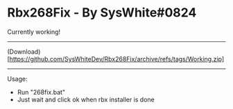 # Rbx268Fix - By SysWhite#0824
Currently working!

---

(Download)[https://github.com/SysWhiteDev/Rbx268Fix/archive/refs/tags/Working.zip]

---

Usage:
- Run "268fix.bat"
- Just wait and click ok when rbx installer is done
